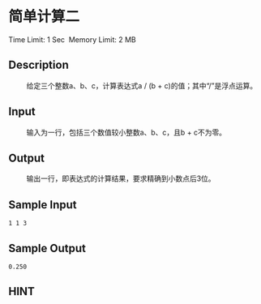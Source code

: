 # 简单计算二
Time Limit: 1 Sec  Memory Limit: 2 MB


## Description
         给定三个整数a、b、c，计算表达式a / (b + c)的值；其中“/”是浮点运算。


## Input
         输入为一行，包括三个数值较小整数a、b、c，且b + c不为零。


## Output
         输出一行，即表达式的计算结果，要求精确到小数点后3位。


## Sample Input
```
1 1 3
```
## Sample Output
```
0.250
```

## HINT
